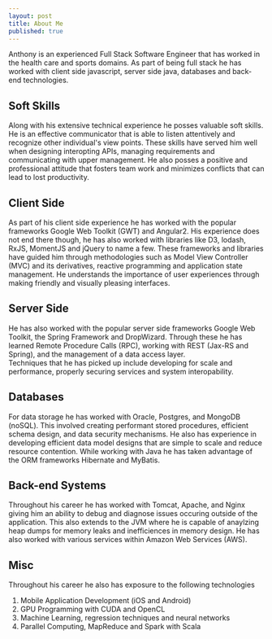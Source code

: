 ```yaml
---
layout: post
title: About Me
published: true
---
```


Anthony is an experienced Full Stack Software Engineer that has 
worked in the health care and sports domains.  As part of being full 
stack he has worked with client side javascript, server side java, 
databases and back-end technologies.

## Soft Skills
Along with his extensive technical experience he posses valuable soft skills.
He is an effective communicator that is able to listen attentively and 
recognize other individual's view points.  These skills have served him
well when designing interopting APIs, managing requirements and 
communicating with upper management.  He also posses a positive and
professional attitude that fosters team work and minimizes
conflicts that can lead to lost productivity.


## Client Side
As part of his client side experience he has worked with the popular
 frameworks Google Web Toolkit (GWT) and Angular2.  His experience does not 
 end there though, he has also worked with libraries like D3, lodash, RxJS, 
 MomentJS and jQuery to name a few.  These frameworks and libraries have 
 guided him through methodologies such as Model View Controller (MVC) and 
 its derivatives, reactive programming and application state management.
 He understands the importance of user experiences through making
 friendly and visually pleasing interfaces.   

## Server Side
He has also worked with the popular server side frameworks Google Web Toolkit,
 the Spring Framework and DropWizard.  Through these he has learned Remote Procedure Calls (RPC), 
 working with REST (Jax-RS and Spring), and the management of a data access layer.  
 Techniques that he has picked up include developing for scale and performance, 
 properly securing services and system interopability.

## Databases
For data storage he has worked with Oracle, Postgres, and MongoDB (noSQL). 
 This involved creating performant stored procedures, efficient schema design, 
 and data security mechanisms.  He also has experience in developing efficient 
 data model designs that are simple to scale and reduce resource contention.
 While working with Java he has taken advantage of the ORM frameworks
 Hibernate and MyBatis.

## Back-end Systems
Throughout his career he has worked with Tomcat, Apache, and Nginx giving
him an ability to debug and diagnose issues occuring outside of the application.
This also extends to the JVM where he is capable of anaylzing heap dumps for 
 memory leaks and inefficiences in memory design.  He has also worked with
 various services within Amazon Web Services (AWS).  

## Misc
Throughout his career he also has exposure to the following technologies
1. Mobile Application Development (iOS and Android)
2. GPU Programming with CUDA and OpenCL
3. Machine Learning, regression techniques and neural networks
4. Parallel Computing, MapReduce and Spark with Scala
